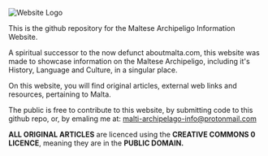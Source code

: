 ![Website Logo](https://github.com/ragelmalti/Maltese-Archipeligo-Website/blob/master/images/logo.svg)

This is the github repository for the Maltese Archipeligo Information Website.

A spiritual successor to the now defunct aboutmalta.com, this website was made to showcase information on the Maltese Archipeligo, including it's History, Language and Culture, in a singular place. 

On this website, you will find original articles, external web links and resources, pertaining to Malta.

The public is free to contribute to this website, by submitting code to this github repo, or, by emaling me at: [malti-archipelago-info@protonmail.com](malti-archipelago-info@protonmail.com)

**ALL ORIGINAL ARTICLES** are licenced using the **CREATIVE COMMONS 0 LICENCE**, meaning they are in the **PUBLIC DOMAIN.**
